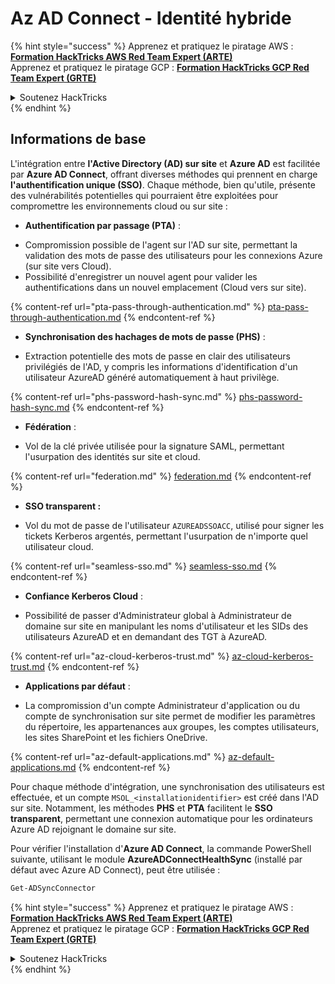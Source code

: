 # Az AD Connect - Identité hybride

{% hint style="success" %}
Apprenez et pratiquez le piratage AWS :<img src="/.gitbook/assets/image.png" alt="" data-size="line">[**Formation HackTricks AWS Red Team Expert (ARTE)**](https://training.hacktricks.xyz/courses/arte)<img src="/.gitbook/assets/image.png" alt="" data-size="line">\
Apprenez et pratiquez le piratage GCP : <img src="/.gitbook/assets/image (2).png" alt="" data-size="line">[**Formation HackTricks GCP Red Team Expert (GRTE)**<img src="/.gitbook/assets/image (2).png" alt="" data-size="line">](https://training.hacktricks.xyz/courses/grte)

<details>

<summary>Soutenez HackTricks</summary>

* Consultez les [**plans d'abonnement**](https://github.com/sponsors/carlospolop)!
* **Rejoignez le** 💬 [**groupe Discord**](https://discord.gg/hRep4RUj7f) ou le [**groupe Telegram**](https://t.me/peass) ou **suivez-nous** sur **Twitter** 🐦 [**@hacktricks\_live**](https://twitter.com/hacktricks\_live)**.**
* **Partagez des astuces de piratage en soumettant des PR aux** [**HackTricks**](https://github.com/carlospolop/hacktricks) et [**HackTricks Cloud**](https://github.com/carlospolop/hacktricks-cloud) dépôts GitHub.

</details>
{% endhint %}

## Informations de base

L'intégration entre **l'Active Directory (AD) sur site** et **Azure AD** est facilitée par **Azure AD Connect**, offrant diverses méthodes qui prennent en charge **l'authentification unique (SSO)**. Chaque méthode, bien qu'utile, présente des vulnérabilités potentielles qui pourraient être exploitées pour compromettre les environnements cloud ou sur site :

* **Authentification par passage (PTA)** :
- Compromission possible de l'agent sur l'AD sur site, permettant la validation des mots de passe des utilisateurs pour les connexions Azure (sur site vers Cloud).
- Possibilité d'enregistrer un nouvel agent pour valider les authentifications dans un nouvel emplacement (Cloud vers sur site).

{% content-ref url="pta-pass-through-authentication.md" %}
[pta-pass-through-authentication.md](pta-pass-through-authentication.md)
{% endcontent-ref %}

* **Synchronisation des hachages de mots de passe (PHS)** :
- Extraction potentielle des mots de passe en clair des utilisateurs privilégiés de l'AD, y compris les informations d'identification d'un utilisateur AzureAD généré automatiquement à haut privilège.

{% content-ref url="phs-password-hash-sync.md" %}
[phs-password-hash-sync.md](phs-password-hash-sync.md)
{% endcontent-ref %}

* **Fédération** :
- Vol de la clé privée utilisée pour la signature SAML, permettant l'usurpation des identités sur site et cloud.

{% content-ref url="federation.md" %}
[federation.md](federation.md)
{% endcontent-ref %}

* **SSO transparent :**
- Vol du mot de passe de l'utilisateur `AZUREADSSOACC`, utilisé pour signer les tickets Kerberos argentés, permettant l'usurpation de n'importe quel utilisateur cloud.

{% content-ref url="seamless-sso.md" %}
[seamless-sso.md](seamless-sso.md)
{% endcontent-ref %}

* **Confiance Kerberos Cloud** :
- Possibilité de passer d'Administrateur global à Administrateur de domaine sur site en manipulant les noms d'utilisateur et les SIDs des utilisateurs AzureAD et en demandant des TGT à AzureAD.

{% content-ref url="az-cloud-kerberos-trust.md" %}
[az-cloud-kerberos-trust.md](az-cloud-kerberos-trust.md)
{% endcontent-ref %}

* **Applications par défaut** :
- La compromission d'un compte Administrateur d'application ou du compte de synchronisation sur site permet de modifier les paramètres du répertoire, les appartenances aux groupes, les comptes utilisateurs, les sites SharePoint et les fichiers OneDrive.

{% content-ref url="az-default-applications.md" %}
[az-default-applications.md](az-default-applications.md)
{% endcontent-ref %}

Pour chaque méthode d'intégration, une synchronisation des utilisateurs est effectuée, et un compte `MSOL_<installationidentifier>` est créé dans l'AD sur site. Notamment, les méthodes **PHS** et **PTA** facilitent le **SSO transparent**, permettant une connexion automatique pour les ordinateurs Azure AD rejoignant le domaine sur site.

Pour vérifier l'installation d'**Azure AD Connect**, la commande PowerShell suivante, utilisant le module **AzureADConnectHealthSync** (installé par défaut avec Azure AD Connect), peut être utilisée :
```powershell
Get-ADSyncConnector
```
{% hint style="success" %}
Apprenez et pratiquez le piratage AWS :<img src="/.gitbook/assets/image.png" alt="" data-size="line">[**Formation HackTricks AWS Red Team Expert (ARTE)**](https://training.hacktricks.xyz/courses/arte)<img src="/.gitbook/assets/image.png" alt="" data-size="line">\
Apprenez et pratiquez le piratage GCP : <img src="/.gitbook/assets/image (2).png" alt="" data-size="line">[**Formation HackTricks GCP Red Team Expert (GRTE)**<img src="/.gitbook/assets/image (2).png" alt="" data-size="line">](https://training.hacktricks.xyz/courses/grte)

<details>

<summary>Soutenez HackTricks</summary>

* Consultez les [**plans d'abonnement**](https://github.com/sponsors/carlospolop)!
* **Rejoignez le** 💬 [**groupe Discord**](https://discord.gg/hRep4RUj7f) ou le [**groupe Telegram**](https://t.me/peass) ou **suivez-nous** sur **Twitter** 🐦 [**@hacktricks\_live**](https://twitter.com/hacktricks\_live)**.**
* **Partagez des astuces de piratage en soumettant des PR aux** [**HackTricks**](https://github.com/carlospolop/hacktricks) et [**HackTricks Cloud**](https://github.com/carlospolop/hacktricks-cloud) dépôts GitHub.

</details>
{% endhint %}
